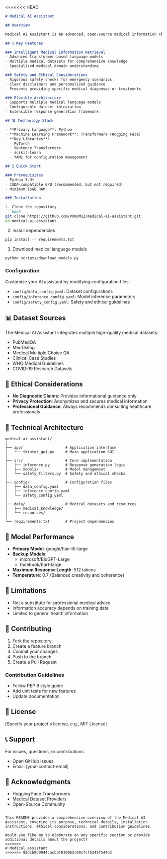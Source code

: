 <<<<<<< HEAD
```markdown
# Medical AI Assistant

## Overview

Medical AI Assistant is an advanced, open-source medical information chatbot designed to provide reliable, accessible health information while maintaining strict ethical and safety standards.

## 🌟 Key Features

### Intelligent Medical Information Retrieval
- Advanced transformer-based language models
- Multiple medical datasets for comprehensive knowledge
- Specialized medical domain understanding

### Safety and Ethical Considerations
- Rigorous safety checks for emergency scenarios
- Clear disclaimers and personalized guidance
- Prevents providing specific medical diagnoses or treatments

### Flexible Architecture
- Supports multiple medical language models
- Configurable dataset integration
- Extensible response generation framework

## 🛠 Technology Stack

- **Primary Language**: Python
- **Machine Learning Framework**: Transformers (Hugging Face)
- **Key Libraries**:
  - PyTorch
  - Sentence Transformers
  - scikit-learn
  - YAML for configuration management

## 🚀 Quick Start

### Prerequisites
- Python 3.9+
- CUDA-compatible GPU (recommended, but not required)
- Minimum 16GB RAM

### Installation

1. Clone the repository
```bash
git clone https://github.com/VXNOM12/medical-ai-assistant.git
cd medical-ai-assistant
```

2. Install dependencies
```bash
pip install -r requirements.txt
```

3. Download medical language models
```bash
python scripts/download_models.py
```

### Configuration

Customize your AI assistant by modifying configuration files:
- `config/data_config.yaml`: Dataset configurations
- `config/inference_config.yaml`: Model inference parameters
- `config/safety_config.yaml`: Safety and ethical guidelines

## 📊 Dataset Sources

The Medical AI Assistant integrates multiple high-quality medical datasets:
- PubMedQA
- MedDialog
- Medical Multiple Choice QA
- Clinical Case Studies
- WHO Medical Guidelines
- COVID-19 Research Datasets

## 🔐 Ethical Considerations

- **No Diagnostic Claims**: Provides informational guidance only
- **Privacy Protection**: Anonymizes and secures medical information
- **Professional Guidance**: Always recommends consulting healthcare professionals

## 🧠 Technical Architecture

```
medical-ai-assistant/
│
├── app/                   # Application interface
│   └── tkinter_gui.py     # Main application GUI
│
├── src/                   # Core implementation
│   ├── inference.py       # Response generation logic
│   ├── models/            # Model management
│   └── safety_filters.py  # Safety and ethical checks
│
├── config/                # Configuration files
│   ├── data_config.yaml
│   ├── inference_config.yaml
│   └── safety_config.yaml
│
├── data/                  # Medical datasets and resources
│   ├── medical_knowledge/
│   └── resources/
│
└── requirements.txt       # Project dependencies
```

## 🔬 Model Performance

- **Primary Model**: google/flan-t5-large
- **Backup Models**: 
  - microsoft/BioGPT-Large
  - facebook/bart-large
- **Maximum Response Length**: 512 tokens
- **Temperature**: 0.7 (Balanced creativity and coherence)

## 🚧 Limitations

- Not a substitute for professional medical advice
- Information accuracy depends on training data
- Limited to general health information

## 🤝 Contributing

1. Fork the repository
2. Create a feature branch
3. Commit your changes
4. Push to the branch
5. Create a Pull Request

### Contribution Guidelines
- Follow PEP 8 style guide
- Add unit tests for new features
- Update documentation

## 📄 License

[Specify your project's license, e.g., MIT License]

## 📞 Support

For issues, questions, or contributions:
- Open GitHub Issues
- Email: [your-contact-email]

## 🏅 Acknowledgments

- Hugging Face Transformers
- Medical Dataset Providers
- Open-Source Community
```

This README provides a comprehensive overview of the Medical AI Assistant, covering its purpose, technical details, installation instructions, ethical considerations, and contribution guidelines.

Would you like me to elaborate on any specific section or provide additional details about the project?
=======
# Medical_assistant
>>>>>>> 93dcb9d9044cacbaf0190b2c99c7cf6245f544a2
